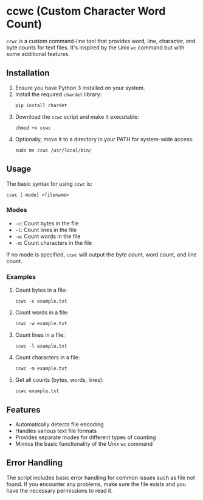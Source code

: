 # ccwc (Custom Character Word Count)

`ccwc` is a custom command-line tool that provides word, line, character, and byte counts for text files. It's inspired by the Unix `wc` command but with some additional features.

## Installation

1. Ensure you have Python 3 installed on your system.
2. Install the required `chardet` library:
   ```
   pip install chardet
   ```
3. Download the `ccwc` script and make it executable:
   ```
   chmod +x ccwc
   ```
4. Optionally, move it to a directory in your PATH for system-wide access:
   ```
   sudo mv ccwc /usr/local/bin/
   ```

## Usage

The basic syntax for using `ccwc` is:

```
ccwc [-mode] <filename>
```

### Modes

- `-c`: Count bytes in the file
- `-l`: Count lines in the file
- `-w`: Count words in the file
- `-m`: Count characters in the file

If no mode is specified, `ccwc` will output the byte count, word count, and line count.

### Examples

1. Count bytes in a file:

   ```
   ccwc -c example.txt
   ```

2. Count words in a file:

   ```
   ccwc -w example.txt
   ```

3. Count lines in a file:

   ```
   ccwc -l example.txt
   ```

4. Count characters in a file:

   ```
   ccwc -m example.txt
   ```

5. Get all counts (bytes, words, lines):
   ```
   ccwc example.txt
   ```

## Features

- Automatically detects file encoding
- Handles various text file formats
- Provides separate modes for different types of counting
- Mimics the basic functionality of the Unix `wc` command

## Error Handling

The script includes basic error handling for common issues such as file not found. If you encounter any problems, make sure the file exists and you have the necessary permissions to read it.
